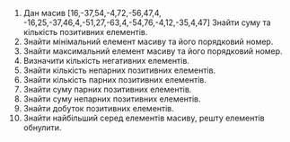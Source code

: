 
1) Дан масив [16,-37,54,-4,72,-56,47,4, -16,25,-37,46,4,-51,27,-63,4,-54,76,-4,12,-35,4,47] Знайти суму та кількість позитивних елементів. 
2) Знайти мінімальний елемент масиву та його порядковий номер.
3) Знайти максимальний елемент масиву та його порядковий номер. 
4) Визначити кількість негативних елементів. 
5) Знайти кількість непарних позитивних елементів. 
6) Знайти кількість парних позитивних елементів. 
7) Знайти суму парних позитивних елементів. 
8) Знайти суму непарних позитивних елементів. 
9) Знайти добуток позитивних елементів. 
10) Знайти найбільший серед елементів масиву, решту елементів обнулити.

